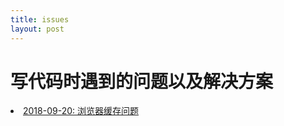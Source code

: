 ```yaml
---
title: issues
layout: post
---
```


# **写代码时遇到的问题以及解决方案**

<li><a href="/2018/09/20/cache-busting.html" target="_blank">2018-09-20: 浏览器缓存问题</a></li>